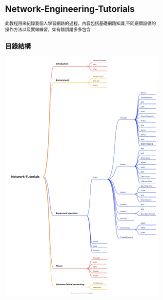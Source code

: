 # Network-Engineering-Tutorials #

此教程用來紀錄我個人學習網路的過程，內容包括基礎網路知識,不同廠牌設備的操作方法以及實做練習，如有錯誤請多多包含

## 目錄結構 ##

![](Image/Network-Tutorials.png)
